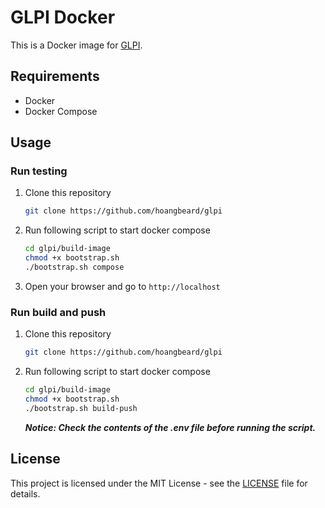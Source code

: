 # GLPI Docker

This is a Docker image for [GLPI](https://glpi-project.org/).

## Requirements

- Docker
- Docker Compose

## Usage

### Run testing

1. Clone this repository

    ```bash
    git clone https://github.com/hoangbeard/glpi
    ```

2. Run following script to start docker compose

    ```bash
    cd glpi/build-image
    chmod +x bootstrap.sh
    ./bootstrap.sh compose
    ```

3. Open your browser and go to `http://localhost`

### Run build and push

1. Clone this repository

    ```bash
    git clone https://github.com/hoangbeard/glpi
    ```

2. Run following script to start docker compose

    ```bash
    cd glpi/build-image
    chmod +x bootstrap.sh
    ./bootstrap.sh build-push
    ```

    ***Notice: Check the contents of the .env file before running the script.***

## License

This project is licensed under the MIT License - see the [LICENSE](LICENSE) file for details.
